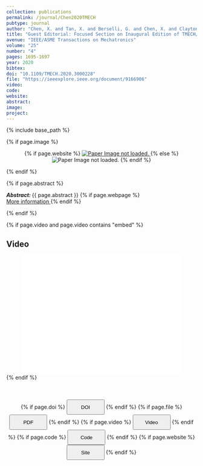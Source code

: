 ```yaml
---
collection: publications
permalink: /journal/Chen2020TMECH
pubtype: journal
author: "Chen, X. and Tan, X. and Berselli, G. and Chen, X. and Clayton, G. and Jeon, S. and Karimi, H. R. and Katsura, S. and Kober, J. and Lan, C.-C. and Leonessa, A. and Li, Z. and Liu, G. and Oetomo, D. and Oldham, K. and Pan, Y.-J. and Shimono, T. and Sun, T. and Tavakoli, M. and Ueda, J. and Vallery, H. and Xu, Q. and Yi, J. and Zhang, L. and Zuo, L."
title: "Guest Editorial: Focused Section on Inaugural Edition of TMECH/AIM Emerging Topics"
avenue: "IEEE/ASME Transactions on Mechatronics"
volume: "25"
number: "4"
pages: 1695-1697
year: 2020
bibtex: 
doi: "10.1109/TMECH.2020.3000228"
file: "https://ieeexplore.ieee.org/document/9166906"
video: 
code: 
website: 
abstract: 
image: 
project: 
---
```

{% include base_path %}

{% if page.image %}
<p align="center">
{% if page.website %}
<a href="{{ page.website }}"> <img src="{{  page.image }}" alt="Paper Image not loaded." style="max-height:400px;max-width:400px"/> </a>
{% else %}
<img src="{{  page.image }}" alt="Paper Image not loaded." />
{% endif %}
</p>
{% endif %}

{% if page.abstract %}
<p> <strong> <em> Abstract: </em> </strong> {{ page.abstract }}
    {% if page.webpage %}
        <a href="{{ page.website}}"> <br> More information </a>
    {% endif %}
</p>
{% endif %}


{% if page.video and page.video contains "embed" %}
<h2> Video </h2>
<div align="center">
<iframe width="420" height="315" src="{{ page.video }}" frameborder="0" allowfullscreen ></iframe>
</div>
{% endif %}


<div align="center" style="margin-top: 50px">
{% if page.doi %}
<button name="button" onclick="{{ page.doi }}" style="height:40px;width:100px">DOI</button>
{% endif %}
{% if page.file %}
<button name="button" onclick="{{ page.file }}" style="height:40px;width:100px">PDF</button>
{% endif %}
{% if page.video %}
<button name="button" onclick="{{ page.video }}" style="height:40px;width:100px">Video</button>
{% endif %}
{% if page.code %}
<button name="button" onclick="{{ page.code }}" style="height:40px;width:100px">Code</button>
{% endif %}
{% if page.website %}
<button name="button" onclick="{{ page.website }}" style="height:40px;width:100px">Site</button>
{% endif %}
</div>